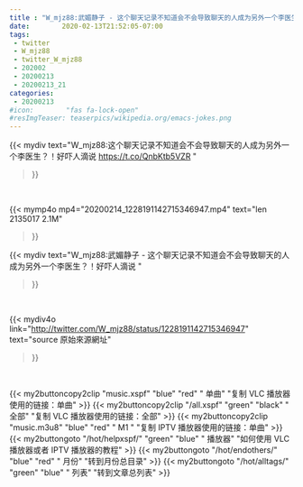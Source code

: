 ```yaml
---
title : "W_mjz88:武媚静子 - 这个聊天记录不知道会不会导致聊天的人成为另外一个李医生？！好吓人滴说 "
date:        2020-02-13T21:52:05-07:00
tags:
 - twitter
 - W_mjz88
 - twitter_W_mjz88
 - 202002
 - 20200213
 - 20200213_21
categories:
 - 20200213
#icon:        "fas fa-lock-open"
#resImgTeaser: teaserpics/wikipedia.org/emacs-jokes.png
---
```


{{< mydiv text="W_mjz88:这个聊天记录不知道会不会导致聊天的人成为另外一个李医生？！好吓人滴说 https://t.co/QnbKtb5VZR "
>}}
<br>


{{< mymp4o mp4="20200214_1228191142715346947.mp4"
text="len 2135017    2.1M"
>}}


{{< mydiv text="W_mjz88:武媚静子 - 这个聊天记录不知道会不会导致聊天的人成为另外一个李医生？！好吓人滴说 "
>}}
<br>

{{< mydiv4o link="http://twitter.com/W_mjz88/status/1228191142715346947"
text="source 原始來源網址"
>}}


<br>



{{< my2buttoncopy2clip "music.xspf"        "blue"   "red"    " 单曲"  "复制 VLC 播放器使用的链接：单曲" >}} {{< my2buttoncopy2clip "/all.xspf"         "green"  "black"  " 全部"  "复制 VLC 播放器使用的链接：全部" >}} {{< my2buttoncopy2clip "music.m3u8"        "blue"   "red"    " M1 "    "复制 IPTV 播放器使用的链接：单曲" >}} {{< my2buttongoto      "/hot/helpxspf/"    "green"  "blue"   " 播放器" "如何使用 VLC 播放器或者 IPTV 播放器的教程" >}} {{< my2buttongoto      "/hot/endothers/"   "blue"   "red"    " 月份"   "转到月份总目录" >}} {{< my2buttongoto      "/hot/alltags/"     "green"  "blue"   " 列表"   "转到文章总列表" >}} 

